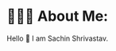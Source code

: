 # 🧑🏽‍💻 About Me:
Hello 👋 I am Sachin Shrivastav.
<!--
Certified Data Scientist<br> 10+ years of total experience across multiple domains like <br>Energy-Utilities, Banking, and Healthcare, including 3 years of Data Science experience.
->>

## 🌐 Socials:
[![LinkedIn](https://img.shields.io/badge/LinkedIn-%230077B5.svg?logo=linkedin&logoColor=white)](https://linkedin.com/in/sachinxshrivastav) [![Medium](https://img.shields.io/badge/Medium-12100E?logo=medium&logoColor=white)](https://medium.com/@sachinxshrivastav) 

# 📊 GitHub Stats:
![](https://github-readme-stats.vercel.app/api?username=sachinxshrivastav&theme=default&hide_border=false&include_all_commits=true&count_private=true)<br/>
![](https://github-readme-streak-stats.herokuapp.com/?user=sachinxshrivastav&theme=default&hide_border=false)<br/>
![](https://github-readme-stats.vercel.app/api/top-langs/?username=sachinxshrivastav&theme=default&hide_border=false&include_all_commits=true&count_private=true&layout=compact)

### ✍️ Random Dev Quote
![](https://quotes-github-readme.vercel.app/api?type=horizontal&theme=light)

---
[![](https://visitcount.itsvg.in/api?id=sachinxshrivastav&icon=0&color=0)](https://visitcount.itsvg.in)

